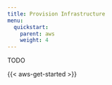 ```yaml
---
title: Provision Infrastructure
menu:
  quickstart:
    parent: aws
    weight: 4
---
```


TODO

{{< aws-get-started >}}
